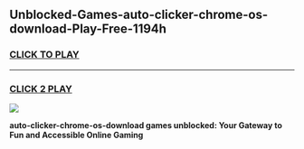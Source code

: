 
## Unblocked-Games-auto-clicker-chrome-os-download-Play-Free-1194h
<h3>
<a href="https://premium76.site?title=auto-clicker-chrome-os-download&ref=21A">CLICK TO PLAY</a></h3>
<hr>

<h3>
<a href="https://premium76.site?title=auto-clicker-chrome-os-download&ref=21A">CLICK 2 PLAY</a>
  
</h3>

<a href="https://premium76.site?title=auto-clicker-chrome-os-download&ref=21A"><img src="https://clearcache.store/games.png"></a>


**auto-clicker-chrome-os-download games unblocked: Your Gateway to Fun and Accessible Online Gaming**
